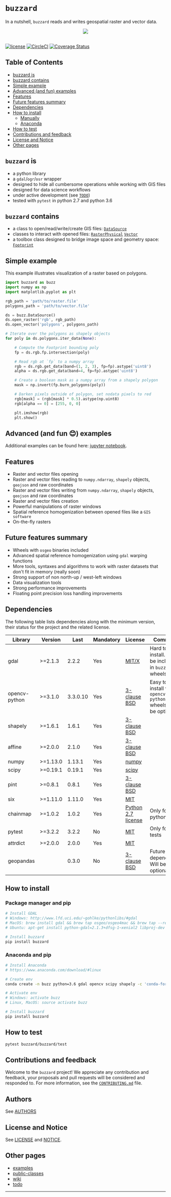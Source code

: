# `buzzard`

In a nutshell, `buzzard` reads and writes geospatial raster and vector data.

<div align="center">
  <img src="https://s3-us-west-2.amazonaws.com/airware-public/buzzard/buzzard.png"><br><br>
</div>

[![license](https://img.shields.io/badge/License-Apache%202.0-blue.svg)](https://github.com/airware/asl-validator/blob/master/LICENSE)
[![CircleCI](https://circleci.com/gh/airware/buzzard/tree/v0.3.svg?style=shield&circle-token=9d41310f0eb3f8ff120a7103ba2d7ee5d5d628b7)](https://circleci.com/gh/airware/buzzard/tree/v0.3)
[![Coverage Status](https://coveralls.io/repos/github/airware/buzzard/badge.svg?branch=v0.3&t=XKjYsU&service=github)](https://coveralls.io/github/airware/buzzard?branch=v0.3)

Table of Contents
-----------------
+ [buzzard is](#buzzard-is)
+ [buzzard contains](#buzzard-contains)
+ [Simple example](#simple-example)
+ [Advanced (and fun) examples](#advanced-and-fun--examples)
+ [Features](#features)
+ [Future features summary](#future-features-summary)
+ [Dependencies](#dependencies)
+ [How to install](#how-to-install)
  + [Manually](#manually)
  + [Anaconda](#anaconda)
+ [How to test](#how-to-test)
+ [Contributions and feedback](#contributions-and-feedback)
+ [License and Notice](#license-and-notice)
+ [Other pages](#other-pages)

## `buzzard` is
- a python library
- a `gdal`/`ogr`/`osr` wrapper
- designed to hide all cumbersome operations while working with GIS files
- designed for data science workflows
- under active development (see [`TODO`](https://github.com/airware/buzzard/wiki/TODO))
- tested with `pytest` in python 2.7 and python 3.6

## `buzzard` contains
- a class to open/read/write/create GIS files: [`DataSource`](./buzzard/_datasource.py)
- classes to interact with opened files: [`RasterPhysical`](./buzzard/_raster_physical.py) [`Vector`](./buzzard/_vector.py)
- a toolbox class designed to bridge image space and geometry space: [`Footprint`](./buzzard/_footprint.py)

## Simple example
This example illustrates visualization of a raster based on polygons.

```py
import buzzard as buzz
import numpy as np
import matplotlib.pyplot as plt

rgb_path = 'path/to/raster.file'
polygons_path = 'path/to/vector.file'

ds = buzz.DataSource()
ds.open_raster('rgb', rgb_path)
ds.open_vector('polygons', polygons_path)

# Iterate over the polygons as shapely objects
for poly in ds.polygons.iter_data(None):

    # Compute the Footprint bounding poly
    fp = ds.rgb.fp.intersection(poly)

    # Read rgb at `fp` to a numpy array
    rgb = ds.rgb.get_data(band=(1, 2, 3), fp=fp).astype('uint8')
    alpha = ds.rgb.get_data(band=4, fp=fp).astype('uint8')

    # Create a boolean mask as a numpy array from a shapely polygon
    mask = np.invert(fp.burn_polygons(poly))

    # Darken pixels outside of polygon, set nodata pixels to red
    rgb[mask] = (rgb[mask] * 0.5).astype(np.uint8)
    rgb[alpha == 0] = [255, 0, 0]

    plt.imshow(rgb)
    plt.show()
```

## Advanced (and fun 😊) examples

Additional examples can be found here: [jupyter notebook](./doc/examples.ipynb).

## Features
- Raster and vector files opening
- Raster and vector files reading to `numpy.ndarray`, `shapely` objects, `geojson` and raw coordinates
- Raster and vector files writing from `numpy.ndarray`, `shapely` objects, `geojson` and raw coordinates
- Raster and vector files creation
- Powerful manipulations of raster windows
- Spatial reference homogenization between opened files like a `GIS software`
- On-the-fly rasters

## Future features summary
- Wheels with `osgeo` binaries included
- Advanced spatial reference homogenization using `gdal` warping functions
- More tools, syntaxes and algorithms to work with raster datasets that don't fit in memory (really soon)
- Strong support of non north-up / west-left windows
- Data visualization tools
- Strong performance improvements
- Floating point precision loss handling improvements

## Dependencies

The following table lists dependencies along with the minimum version, their status for the project and the related license.

| Library       | Version  | Last     | Mandatory | License                                                                        | Comment                                                       |
|---------------|----------|----------|-----------|--------------------------------------------------------------------------------|---------------------------------------------------------------|
| gdal          | >=2.1.3  | 2.2.2    | Yes       | [MIT/X](https://github.com/OSGeo/gdal/blob/trunk/gdal/LICENSE.TXT)             | Hard to install. Will be included in `buzzard` wheels         |
| opencv-python | >=3.1.0  | 3.3.0.10 | Yes       | [3-clause BSD](http://opencv.org/license.html)                                 | Easy to install with `opencv-python` wheels. Will be optional |
| shapely       | >=1.6.1  | 1.6.1    | Yes       | [3-clause BSD](https://github.com/Toblerity/Shapely/blob/master/LICENSE.txt)   |                                                               |
| affine        | >=2.0.0  | 2.1.0    | Yes       | [3-clause BSD](https://github.com/sgillies/affine/blob/master/LICENSE.txt)     |                                                               |
| numpy         | >=1.13.0 | 1.13.1   | Yes       | [numpy](https://docs.scipy.org/doc/numpy-1.10.0/license.html)                  |                                                               |
| scipy         | >=0.19.1 | 0.19.1   | Yes       | [scipy](https://www.scipy.org/scipylib/license.html)                           |                                                               |
| pint          | >=0.8.1  | 0.8.1    | Yes       | [3-clause BSD](https://github.com/hgrecco/pint/blob/master/LICENSE)            |                                                               |
| six           | >=1.11.0 | 1.11.0   | Yes       | [MIT](https://github.com/benjaminp/six/blob/master/LICENSE)                    |                                                               |
| chainmap      | >=1.0.2  | 1.0.2    | Yes       | [Python 2.7 license](https://bitbucket.org/jeunice/chainmap)                   | Only for python <3.2                                          |
| pytest        | >=3.2.2  | 3.2.2    | No        | [MIT](https://docs.pytest.org/en/latest/license.html)                          | Only for tests                                                |
| attrdict      | >=2.0.0  | 2.0.0    | Yes       | [MIT](https://github.com/bcj/AttrDict/blob/master/LICENSE.txt)                 |                                                               |
| geopandas     |          | 0.3.0    | No        | [3-clause BSD](https://github.com/geopandas/geopandas/blob/master/LICENSE.txt) | Future dependency. Will be optional                           |

## How to install

### Package manager and pip
```sh
# Install GDAL
# Windows: http://www.lfd.uci.edu/~gohlke/pythonlibs/#gdal
# MacOS: brew install gdal && brew tap osgeo/osgeo4mac && brew tap --repair && brew install gdal2 && export PATH="/usr/local/opt/gdal2/bin:$PATH" && pip install 'gdal==2.1.3'
# Ubuntu: apt-get install python-gdal=2.1.3+dfsg-1~xenial2 libproj-dev libgdal-dev gdal-bin

# Install buzzard
pip install buzzard
```

### Anaconda and pip
```sh
# Install Anaconda
# https://www.anaconda.com/download/#linux

# Create env
conda create -n buzz python=3.6 gdal opencv scipy shapely -c 'conda-forge'

# Activate env
# Windows: activate buzz
# Linux, MacOS: source activate buzz

# Install buzzard
pip install buzzard
```

## How to test
```sh
pytest buzzard/buzzard/test
```

## Contributions and feedback
Welcome to the `buzzard` project! We appreciate any contribution and feedback, your proposals and pull requests will be considered and responded to. For more information, see the [`CONTRIBUTING.md`](./CONTRIBUTING.md) file.

## Authors

See [AUTHORS](./AUTHORS.md)

## License and Notice

See [LICENSE](./LICENSE) and [NOTICE](./NOTICE).

## Other pages
- [examples](./doc/examples.ipynb)
- [public-classes](https://github.com/airware/buzzard/wiki/Public-classes)
- [wiki](https://github.com/airware/buzzard/wiki)
- [todo](https://github.com/airware/buzzard/wiki/TODO)

------------------------------------------------------------------------------------------------------------------------
